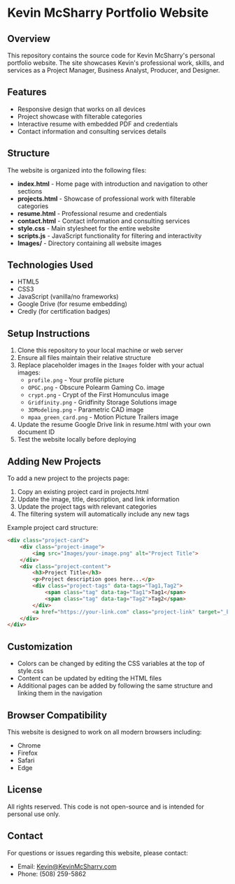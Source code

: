 # Kevin McSharry Portfolio Website

## Overview
This repository contains the source code for Kevin McSharry's personal portfolio website. The site showcases Kevin's professional work, skills, and services as a Project Manager, Business Analyst, Producer, and Designer.

## Features
- Responsive design that works on all devices
- Project showcase with filterable categories
- Interactive resume with embedded PDF and credentials
- Contact information and consulting services details

## Structure
The website is organized into the following files:

- **index.html** - Home page with introduction and navigation to other sections
- **projects.html** - Showcase of professional work with filterable categories
- **resume.html** - Professional resume and credentials
- **contact.html** - Contact information and consulting services
- **style.css** - Main stylesheet for the entire website
- **scripts.js** - JavaScript functionality for filtering and interactivity
- **Images/** - Directory containing all website images

## Technologies Used
- HTML5
- CSS3
- JavaScript (vanilla/no frameworks)
- Google Drive (for resume embedding)
- Credly (for certification badges)

## Setup Instructions
1. Clone this repository to your local machine or web server
2. Ensure all files maintain their relative structure
3. Replace placeholder images in the `Images` folder with your actual images:
   - `profile.png` - Your profile picture
   - `OPGC.png` - Obscure Polearm Gaming Co. image
   - `crypt.png` - Crypt of the First Homunculus image
   - `Gridfinity.png` - Gridfinity Storage Solutions image
   - `3DModeling.png` - Parametric CAD image
   - `mpaa_green_card.png` - Motion Picture Trailers image
4. Update the resume Google Drive link in resume.html with your own document ID
5. Test the website locally before deploying

## Adding New Projects
To add a new project to the projects page:
1. Copy an existing project card in projects.html
2. Update the image, title, description, and link information
3. Update the project tags with relevant categories
4. The filtering system will automatically include any new tags

Example project card structure:
```html
<div class="project-card">
    <div class="project-image">
        <img src="Images/your-image.png" alt="Project Title">
    </div>
    <div class="project-content">
        <h3>Project Title</h3>
        <p>Project description goes here...</p>
        <div class="project-tags" data-tags="Tag1,Tag2">
            <span class="tag" data-tag="Tag1">Tag1</span>
            <span class="tag" data-tag="Tag2">Tag2</span>
        </div>
        <a href="https://your-link.com" class="project-link" target="_blank">Link Text →</a>
    </div>
</div>
```

## Customization
- Colors can be changed by editing the CSS variables at the top of style.css
- Content can be updated by editing the HTML files
- Additional pages can be added by following the same structure and linking them in the navigation

## Browser Compatibility
This website is designed to work on all modern browsers including:
- Chrome
- Firefox
- Safari
- Edge

## License
All rights reserved. This code is not open-source and is intended for personal use only.

## Contact
For questions or issues regarding this website, please contact:
- Email: Kevin@KevinMcSharry.com
- Phone: (508) 259-5862